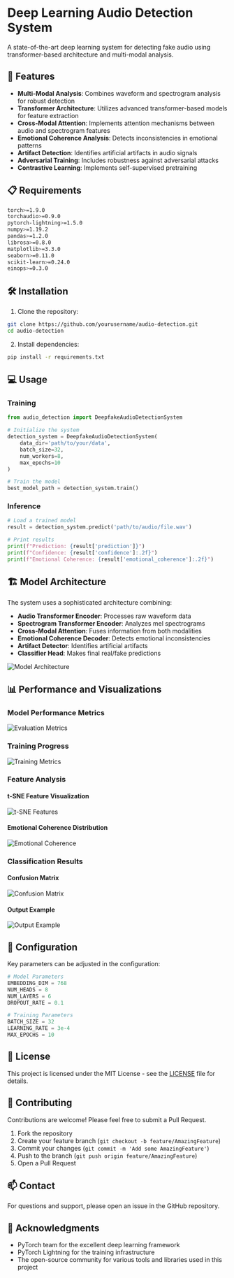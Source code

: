 # Deep Learning Audio Detection System

A state-of-the-art deep learning system for detecting fake audio using transformer-based architecture and multi-modal analysis.

## 🚀 Features

- **Multi-Modal Analysis**: Combines waveform and spectrogram analysis for robust detection
- **Transformer Architecture**: Utilizes advanced transformer-based models for feature extraction
- **Cross-Modal Attention**: Implements attention mechanisms between audio and spectrogram features
- **Emotional Coherence Analysis**: Detects inconsistencies in emotional patterns
- **Artifact Detection**: Identifies artificial artifacts in audio signals
- **Adversarial Training**: Includes robustness against adversarial attacks
- **Contrastive Learning**: Implements self-supervised pretraining

## 📋 Requirements

```bash
torch>=1.9.0
torchaudio>=0.9.0
pytorch-lightning>=1.5.0
numpy>=1.19.2
pandas>=1.2.0
librosa>=0.8.0
matplotlib>=3.3.0
seaborn>=0.11.0
scikit-learn>=0.24.0
einops>=0.3.0
```

## 🛠️ Installation

1. Clone the repository:
```bash
git clone https://github.com/yourusername/audio-detection.git
cd audio-detection
```

2. Install dependencies:
```bash
pip install -r requirements.txt
```

## 💻 Usage

### Training

```python
from audio_detection import DeepfakeAudioDetectionSystem

# Initialize the system
detection_system = DeepfakeAudioDetectionSystem(
    data_dir='path/to/your/data',
    batch_size=32,
    num_workers=8,
    max_epochs=10
)

# Train the model
best_model_path = detection_system.train()
```

### Inference

```python
# Load a trained model
result = detection_system.predict('path/to/audio/file.wav')

# Print results
print(f"Prediction: {result['prediction']}")
print(f"Confidence: {result['confidence']:.2f}")
print(f"Emotional Coherence: {result['emotional_coherence']:.2f}")
```

## 🏗️ Model Architecture

The system uses a sophisticated architecture combining:

- **Audio Transformer Encoder**: Processes raw waveform data
- **Spectrogram Transformer Encoder**: Analyzes mel spectrograms
- **Cross-Modal Attention**: Fuses information from both modalities
- **Emotional Coherence Decoder**: Detects emotional inconsistencies
- **Artifact Detector**: Identifies artificial artifacts
- **Classifier Head**: Makes final real/fake predictions

![Model Architecture](assets/images/model_architecture.png)

## 📊 Performance and Visualizations

### Model Performance Metrics

![Evaluation Metrics](assets/images/evaluation_metrics.jpg)

### Training Progress

![Training Metrics](assets/images/training_metrics.jpg)

### Feature Analysis

#### t-SNE Feature Visualization
![t-SNE Features](assets/images/tsne_features.jpg)

#### Emotional Coherence Distribution
![Emotional Coherence](assets/images/emotional_coherence.jpg)

### Classification Results

#### Confusion Matrix
![Confusion Matrix](assets/images/confusion_matrix.jpg)

#### Output Example
![Output Example](assets/images/output_example.jpg)

## 🔧 Configuration

Key parameters can be adjusted in the configuration:

```python
# Model Parameters
EMBEDDING_DIM = 768
NUM_HEADS = 8
NUM_LAYERS = 6
DROPOUT_RATE = 0.1

# Training Parameters
BATCH_SIZE = 32
LEARNING_RATE = 3e-4
MAX_EPOCHS = 10
```

## 📝 License

This project is licensed under the MIT License - see the [LICENSE](LICENSE) file for details.

## 🤝 Contributing

Contributions are welcome! Please feel free to submit a Pull Request.

1. Fork the repository
2. Create your feature branch (`git checkout -b feature/AmazingFeature`)
3. Commit your changes (`git commit -m 'Add some AmazingFeature'`)
4. Push to the branch (`git push origin feature/AmazingFeature`)
5. Open a Pull Request

## 📫 Contact

For questions and support, please open an issue in the GitHub repository.

## 🙏 Acknowledgments

- PyTorch team for the excellent deep learning framework
- PyTorch Lightning for the training infrastructure
- The open-source community for various tools and libraries used in this project
